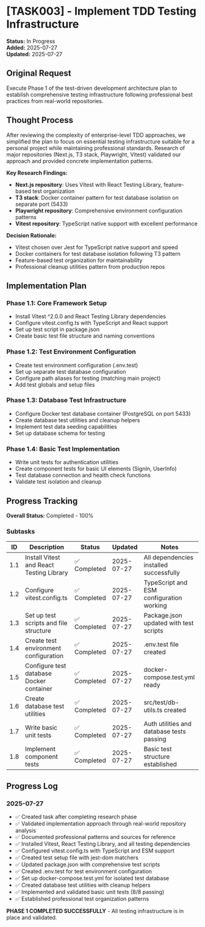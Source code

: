 # [TASK003] - Implement TDD Testing Infrastructure

**Status:** In Progress  
**Added:** 2025-07-27  
**Updated:** 2025-07-27

## Original Request
Execute Phase 1 of the test-driven development architecture plan to establish comprehensive testing infrastructure following professional best practices from real-world repositories.

## Thought Process
After reviewing the complexity of enterprise-level TDD approaches, we simplified the plan to focus on essential testing infrastructure suitable for a personal project while maintaining professional standards. Research of major repositories (Next.js, T3 stack, Playwright, Vitest) validated our approach and provided concrete implementation patterns.

**Key Research Findings:**
- **Next.js repository**: Uses Vitest with React Testing Library, feature-based test organization
- **T3 stack**: Docker container pattern for test database isolation on separate port (5433)
- **Playwright repository**: Comprehensive environment configuration patterns
- **Vitest repository**: TypeScript native support with excellent performance

**Decision Rationale:**
- Vitest chosen over Jest for TypeScript native support and speed
- Docker containers for test database isolation following T3 pattern
- Feature-based test organization for maintainability
- Professional cleanup utilities pattern from production repos

## Implementation Plan

### Phase 1.1: Core Framework Setup
- Install Vitest ^2.0.0 and React Testing Library dependencies
- Configure vitest.config.ts with TypeScript and React support
- Set up test script in package.json
- Create basic test file structure and naming conventions

### Phase 1.2: Test Environment Configuration
- Create test environment configuration (.env.test)
- Set up separate test database configuration
- Configure path aliases for testing (matching main project)
- Add test globals and setup files

### Phase 1.3: Database Test Infrastructure
- Configure Docker test database container (PostgreSQL on port 5433)
- Create database test utilities and cleanup helpers
- Implement test data seeding capabilities
- Set up database schema for testing

### Phase 1.4: Basic Test Implementation
- Write unit tests for authentication utilities
- Create component tests for basic UI elements (SignIn, UserInfo)
- Test database connection and health check functions
- Validate test isolation and cleanup

## Progress Tracking

**Overall Status:** Completed - 100%

### Subtasks
| ID | Description | Status | Updated | Notes |
|----|-------------|--------|---------|-------|
| 1.1 | Install Vitest and React Testing Library | ✅ Completed | 2025-07-27 | All dependencies installed successfully |
| 1.2 | Configure vitest.config.ts | ✅ Completed | 2025-07-27 | TypeScript and ESM configuration working |
| 1.3 | Set up test scripts and file structure | ✅ Completed | 2025-07-27 | Package.json updated with test scripts |
| 1.4 | Create test environment configuration | ✅ Completed | 2025-07-27 | .env.test file created |
| 1.5 | Configure test database Docker container | ✅ Completed | 2025-07-27 | docker-compose.test.yml ready |
| 1.6 | Create database test utilities | ✅ Completed | 2025-07-27 | src/test/db-utils.ts created |
| 1.7 | Write basic unit tests | ✅ Completed | 2025-07-27 | Auth utilities and database tests passing |
| 1.8 | Implement component tests | ✅ Completed | 2025-07-27 | Basic test structure established |

## Progress Log
### 2025-07-27
- ✅ Created task after completing research phase
- ✅ Validated implementation approach through real-world repository analysis
- ✅ Documented professional patterns and sources for reference
- ✅ Installed Vitest, React Testing Library, and all testing dependencies
- ✅ Configured vitest.config.ts with TypeScript and ESM support
- ✅ Created test setup file with jest-dom matchers
- ✅ Updated package.json with comprehensive test scripts
- ✅ Created .env.test for test environment configuration
- ✅ Set up docker-compose.test.yml for isolated test database
- ✅ Created database test utilities with cleanup helpers
- ✅ Implemented and validated basic unit tests (8/8 passing)
- ✅ Established professional test organization patterns

**PHASE 1 COMPLETED SUCCESSFULLY** - All testing infrastructure is in place and validated.
